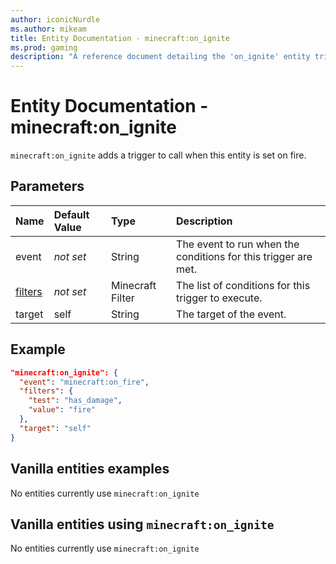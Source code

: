 ```yaml
---
author: iconicNurdle
ms.author: mikeam
title: Entity Documentation - minecraft:on_ignite
ms.prod: gaming
description: "A reference document detailing the 'on_ignite' entity trigger"
---
```


# Entity Documentation - minecraft:on_ignite

`minecraft:on_ignite` adds a trigger to call when this entity is set on fire.

## Parameters

|Name |Default Value  |Type  |Description  |
|:----------|:----------|:----------|:----------|
|event|*not set* | String|  The event to run when the conditions for this trigger are met. |
|[filters](../FilterList.md)|*not set* | Minecraft Filter| The list of conditions for this trigger to execute. |
|target| self| String| The target of the event. |

## Example

```json
"minecraft:on_ignite": {
  "event": "minecraft:on_fire",
  "filters": {
    "test": "has_damage",
    "value": "fire"
  },
  "target": "self"
}
```

## Vanilla entities examples

No entities currently use `minecraft:on_ignite`

## Vanilla entities using `minecraft:on_ignite`

No entities currently use `minecraft:on_ignite`
